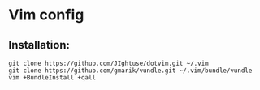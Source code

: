 Vim config
==========

Installation:
------------

    git clone https://github.com/JIghtuse/dotvim.git ~/.vim
    git clone https://github.com/gmarik/vundle.git ~/.vim/bundle/vundle   
    vim +BundleInstall +qall
